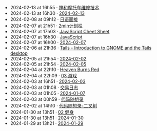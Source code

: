 - 2024-02-13 at 16h55 · [禅和摩托车维修技术](禅和摩托车维修技术)
- 2024-02-13 at 16h30 · [2024-02-13](2024-02-13)
- 2024-02-08 at 09h12 · [日语面接](日语面接)
- 2024-02-07 at 21h51 · [2min计划栏](2min计划栏)
- 2024-02-07 at 17h03 · [JavaScript Cheet Sheet](JavaScript%20Cheet%20Sheet)
- 2024-02-07 at 16h30 · [JavaScript](JavaScript)
- 2024-02-07 at 16h00 · [2024-02-07](2024-02-07)
- 2024-02-06 at 21h36 · [Tails - Introduction to GNOME and the Tails desktop](Tails%20-%20Introduction%20to%20GNOME%20and%20the%20Tails%20desktop)
- 2024-02-05 at 21h54 · [2024-02-02](2024-02-02)
- 2024-02-05 at 21h54 · [2024-02-05](2024-02-05)
- 2024-02-04 at 22h10 · [Heaven Burns Red](Heaven%20Burns%20Red)
- 2024-02-04 at 22h09 · [03 游戏](03%20游戏)
- 2024-02-03 at 16h51 · [2024-02-03](2024-02-03)
- 2024-02-03 at 01h08 · [交易日志](交易日志)
- 2024-02-03 at 01h05 · [2024-01-07](2024-01-07)
- 2024-02-03 at 00h59 · [代码随想录](代码随想录)
- 2024-02-02 at 14h10 · [代码随想录-二叉树](代码随想录-二叉树)
- 2024-01-30 at 13h51 · [02 健身](02%20健身)
- 2024-01-30 at 13h51 · [2024-01-30](2024-01-30)
- 2024-01-29 at 13h21 · [2024-01-29](2024-01-29)
